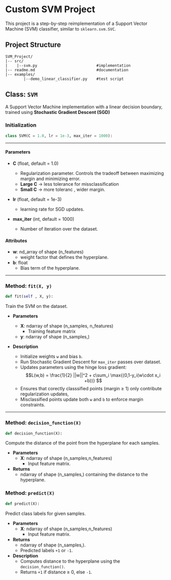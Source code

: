 # Custom SVM Project

This project is a step-by-step reimplementation of a Support Vector Machine (SVM) classifier, similar to `sklearn.svm.SVC`.

## Project Structure

```text
SVM_Project/
|-- src/
|    |--svm.py                          #implementation
|-- readme.md                           #documentation
|-- examples/
        |--demo_linear_classifier.py    #test script
```

## Class: `SVM`
A Support Vector Machine implementation with a linear decision boundary, trained using **Stochastic Gradient Descent (SGD)**

### Initialization
```python
class SVM(C = 1.0, lr = 1e-3, max_iter = 1000):
```
---
#### Parameters 
- **C** (float, default = 1.0)
    - Regularization parameter. Controls the tradeoff between maximizing margin and minimizing error.
    - **Large C** $\rightarrow$ less tolerance for missclassification
    - **Small C** $\rightarrow$ more toleranc , wider margin.

- **lr** (float, default = 1e-3)
    - learning rate for SGD updates.

- **max_iter** (int, default = 1000)
    - Number of iteration over the dataset.

#### Attributes
- **w**: nd_array of shape (n_features)
    - weight factor that defines the hyperplane.
- **b**: float
    - Bias term of the hyperplane.
---
### Method: `fit(X, y)`

```python
def fit(self , X, y):
```

Train the SVM on the dataset.

- **Parameters**
    - **X**: ndarray of shape (n_samples, n_features)
        - Training feature matrix
    - **y**: ndarray of shape (n_samples,)

- **Description**
    - Initialize weights `w` and bias `b`.
    - Run Stochastic Gradient Descent for `max_iter` passes over dataset.
    - Updates parameters using the hinge loss gradient:
    $$L(w,b) = \frac{1}{2} ||w||^2 + c\sum_i \max{(0,1-y_i(w\cdot x_i +b))} $$
    - Ensures that corectly classsified points (margin $\geq$ 1) only contribute regularization updates,
    - Misclassified points update both `w` and `b` to enforce margin constraints.
---
### Method: `decision_function(X)`

```python
def decision_function(X):
```

Compute the distance of the point from the hyperplane for each samples.

- **Parameters**
    - **X**: ndarray of shape (n_samples,n_features)
        - Input feature matrix.
- **Returns**
    - ndarray of shape (n_samples,) containing the distance to the hyperplane.

### Method: `predict(X)`

```python
def predict(X):
```

Predict class labels for given samples.

- **Parameters**
    - **X**: ndarray of shape (n_samples,n_features)
        - Input feature matrix.
- **Returns**
    - ndarray of shape (n_samples,).
    - Predicted labels `+1` or `-1`.
- **Description**
    - Computes distance to the hyperplane using the `decision_function()`.
    - Returns `+1` if distance $\geq$ 0, else `-1`.